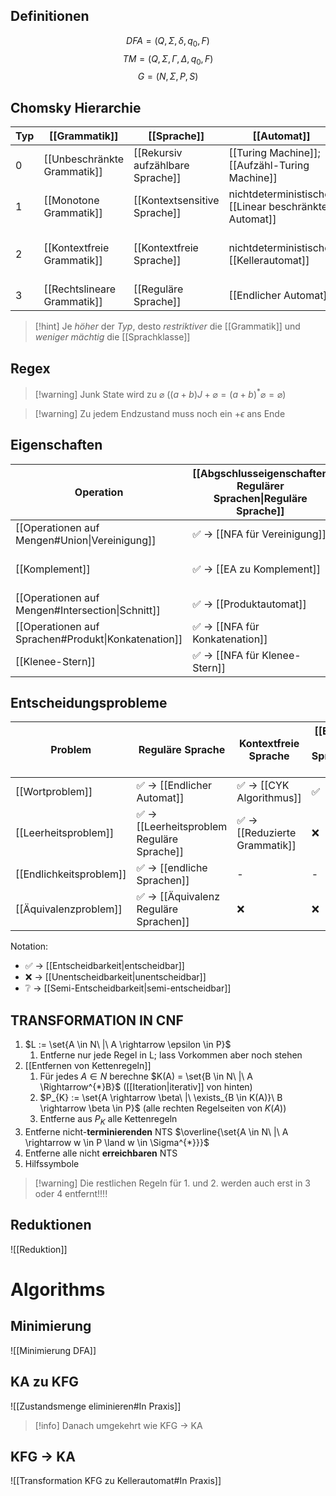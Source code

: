 ## Definitionen

$$DFA = (Q, \Sigma, \delta, q_{0}, F)$$
$$TM = (Q, \Sigma, \Gamma, \Delta, q_{0}, F)$$
$$G = (N, \Sigma, P, S)$$


## Chomsky Hierarchie

| Typ | [[Grammatik]]               | [[Sprache]]                      | [[Automat]]                                            | Besondere Regel                                                       | Struktur                |
| --- | --------------------------- | -------------------------------- | ------------------------------------------------------ | --------------------------------------------------------------------- | ----------------------- |
| 0   | [[Unbeschränkte Grammatik]] | [[Rekursiv aufzählbare Sprache]] | [[Turing Machine]]; [[Aufzähl-Turing Machine]]         | -                                                                     |                         |
| 1   | [[Monotone Grammatik]]      | [[Kontextsensitive Sprache]]     | nichtdeterministischer [[Linear beschränkter Automat]] | Ein Wort kann nicht kürzer werden                                     | Kreuz<br>$abab$         |
| 2   | [[Kontextfreie Grammatik]]  | [[Kontextfreie Sprache]]         | nichtdeterministischer [[Kellerautomat]]               | auf der linken Seite darf nur ein [[Nichtterminalsymbol\|NTS]] stehen | verschachtelt<br>$abba$ |
| 3   | [[Rechtslineare Grammatik]] | [[Reguläre Sprache]]             | [[Endlicher Automat]]                                  | Alle Regeln dürfen maximal die Form $A \rightarrow cB$ besitzen       | seriell<br>$aab$        |


> [!hint] Je _höher_ der _Typ_, desto _restriktiver_ die [[Grammatik]] und _weniger mächtig_ die [[Sprachklasse]]


## Regex

> [!warning] Junk State wird zu $\varnothing$ ($(a + b)J + \varnothing = (a+b)^{*}\varnothing = \varnothing$)

> [!warning] Zu jedem Endzustand muss noch ein $+ \epsilon$ ans Ende


## Eigenschaften

| Operation                                           | [[Abgschlusseigenschaften Regulärer Sprachen\|Reguläre Sprache]] | [[Abschlusseigenschaften Kontextfreie Sprachen\|Kontextfreie Sprache]] | [[Abschlusseigenschaften Kontextsensitive Sprachen\|Kontextsensitive Sprache]] | Turing Machine                           |
| --------------------------------------------------- | ---------------------------------------------------------------- | ---------------------------------------------------------------------- | ------------------------------------------------------------------------------ | ---------------------------------------- |
| [[Operationen auf Mengen#Union\|Vereinigung]]       | ✅ -> [[NFA für Vereinigung]]                                     | ✅                                                                      | ✅                                                                              | ✅                                        |
| [[Komplement]]                                      | ✅ -> [[EA zu Komplement]]                                        | ❌                                                                      | ✅                                                                              | ❌ -> Redukton [[Spezielles Wortproblem]] |
| [[Operationen auf Mengen#Intersection\|Schnitt]]    | ✅ -> [[Produktautomat]]                                          | ❌                                                                      | ✅                                                                              | ✅                                        |
| [[Operationen auf Sprachen#Produkt\|Konkatenation]] | ✅ -> [[NFA für Konkatenation]]                                   | ✅                                                                      | ✅                                                                              | ✅                                        |
| [[Klenee-Stern]]                                    | ✅ -> [[NFA für Klenee-Stern]]                                    | ✅                                                                      | ✅                                                                              | ✅                                        |

## Entscheidungsprobleme

| Problem                 | Reguläre Sprache                           | Kontextfreie Sprache          | [[Entscheidungsprobleme Kontextsensitive Sprachen\|Kontextsensitive Sprache]] | Turing Machines               |
| ----------------------- | ------------------------------------------ | ----------------------------- | ----------------------------------------------------------------------------- | ----------------------------- |
| [[Wortproblem]]         | ✅ -> [[Endlicher Automat]]                 | ✅ -> [[CYK Algorithmus]]      | ✅                                                                             | ❔ -> [[Wortproblem TM]]       |
| [[Leerheitsproblem]]    | ✅ -> [[Leerheitsproblem Reguläre Sprache]] | ✅ -> [[Reduzierte Grammatik]] | ❌                                                                             | ❌ -> [[Leerheitsproblem TM]]  |
| [[Endlichkeitsproblem]] | ✅ -> [[endliche Sprachen]]                 | -                             | -                                                                             | -                             |
| [[Äquivalenzproblem]]   | ✅ -> [[Äquivalenz Reguläre Sprachen]]      | ❌                             | ❌                                                                             | ❌ -> [[Äquivalenzproblem TM]] |
Notation: 
- ✅ -> [[Entscheidbarkeit|entscheidbar]]
- ❌ -> [[Unentscheidbarkeit|unentscheidbar]] 
- ❔ -> [[Semi-Entscheidbarkeit|semi-entscheidbar]]

## TRANSFORMATION IN CNF
1. $L := \set{A \in N\ |\ A \rightarrow \epsilon \in P}$
	1. Entferne nur jede Regel in L; lass Vorkommen aber noch stehen
2. [[Entfernen von Kettenregeln]]
	1. Für jedes $A \in N$ berechne $K(A) = \set{B \in N\ |\ A \Rightarrow^{*}B}$ ([[Iteration|iterativ]] von hinten)
	2. $P_{K} := \set{A \rightarrow \beta\ |\ \exists_{B \in K(A)}\ B \rightarrow \beta \in P}$ (alle rechten Regelseiten von $K(A)$)
	3. Entferne aus $P_{K}$ alle Kettenregeln
3. Entferne nicht-**terminierenden** NTS $\overline{\set{A \in N\ |\ A \rightarrow w \in P \land w \in \Sigma^{*}}}$ 
4. Entferne alle nicht **erreichbaren** NTS
5. Hilfssymbole

> [!warning] Die restlichen Regeln für 1. und 2. werden auch erst in 3 oder 4 entfernt!!!!
## Reduktionen
![[Reduktion]]

# Algorithms
## Minimierung
![[Minimierung DFA]]

## KA zu KFG
![[Zustandsmenge eliminieren#In Praxis]]

> [!info] Danach umgekehrt wie KFG -> KA
## KFG -> KA
![[Transformation KFG zu Kellerautomat#In Praxis]]

